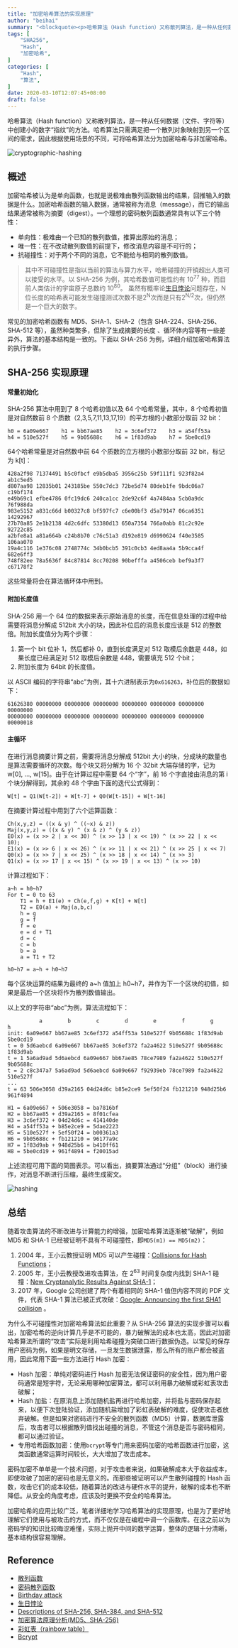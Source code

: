 ```yaml
---
title: "加密哈希算法的实现原理"
author: "beihai"
summary: "<blockquote><p>哈希算法（Hash function）又称散列算法，是一种从任何数据中创建小的数字“指纹”的方法。哈希算法只需满足把一个散列对象映射到另一个区间的需求，因此根据使用场景的不同，可将哈希算法分为加密哈希与非加密哈希。</p></blockquote>"
tags: [
    "SHA256",
    "Hash",
    "加密哈希",
]
categories: [
    "Hash",
    "算法",
]
date: 2020-03-10T12:07:45+08:00
draft: false
---
```


哈希算法（Hash function）又称散列算法，是一种从任何数据（文件、字符等）中创建小的数字“指纹”的方法。哈希算法只需满足把一个散列对象映射到另一个区间的需求，因此根据使用场景的不同，可将哈希算法分为加密哈希与非加密哈希。

![cryptographic-hashing](index.assets/cryptographic-hashing.png)

## 概述

加密哈希被认为是单向函数，也就是说极难由散列函数输出的结果，回推输入的数据是什么。加密哈希函数的输入数据，通常被称为消息（message），而它的输出结果通常被称为摘要（digest）。一个理想的密码散列函数通常具有以下三个特性：

- 单向性：极难由一个已知的散列数值，推算出原始的消息；
- 唯一性：在不改动散列数值的前提下，修改消息内容是不可行的；
- 抗碰撞性：对于两个不同的消息，它不能给与相同的散列数值。

> 其中不可碰撞性是指以当前的算法与算力水平，哈希碰撞的开销超出人类可以接受的水平。以 SHA-256 为例，其哈希数值可能性约有 10<sup>77</sup> 种，而目前人类估计的宇宙原子总数约 10<sup>80</sup>。 虽然有概率论[生日悖论](https://wiki.mbalib.com/wiki/%E7%94%9F%E6%97%A5%E6%82%96%E8%AE%BA)问题存在，N 位长度的哈希表可能发生碰撞测试次数不是2<sup>N</sup>次而是只有2<sup>N/2</sup>次，但仍然是一个巨大的数字。

常见的加密哈希函数有 MD5、SHA-1、SHA-2（包含 SHA-224、SHA-256、SHA-512 等），虽然种类繁多，但除了生成摘要的长度 、循环体内容等有一些差异外，算法的基本结构是一致的。下面以 SHA-256 为例，详细介绍加密哈希算法的执行步骤。

## SHA-256 实现原理

#### 常量初始化

SHA-256 算法中用到了 8 个哈希初值以及 64 个哈希常量，其中，8 个哈希初值是对自然数前 8 个质数（2,3,5,7,11,13,17,19）的平方根的小数部分取前 32 bit：

```
h0 = 6a09e667    h1 = bb67ae85    h2 = 3c6ef372    h3 = a54ff53a
h4 = 510e527f    h5 = 9b05688c    h6 = 1f83d9ab    h7 = 5be0cd19
```

64个哈希常量是对自然数中前 64 个质数的立方根的小数部分取前 32 bit，标记为 k[t]：

```
428a2f98 71374491 b5c0fbcf e9b5dba5 3956c25b 59f111f1 923f82a4 ab1c5ed5
d807aa98 12835b01 243185be 550c7dc3 72be5d74 80deb1fe 9bdc06a7 c19bf174
e49b69c1 efbe4786 0fc19dc6 240ca1cc 2de92c6f 4a7484aa 5cb0a9dc 76f988da
983e5152 a831c66d b00327c8 bf597fc7 c6e00bf3 d5a79147 06ca6351 14292967
27b70a85 2e1b2138 4d2c6dfc 53380d13 650a7354 766a0abb 81c2c92e 92722c85
a2bfe8a1 a81a664b c24b8b70 c76c51a3 d192e819 d6990624 f40e3585 106aa070
19a4c116 1e376c08 2748774c 34b0bcb5 391c0cb3 4ed8aa4a 5b9cca4f 682e6ff3
748f82ee 78a5636f 84c87814 8cc70208 90befffa a4506ceb bef9a3f7 c67178f2
```

这些常量将会在算法循环体中用到。

#### 附加长度值

 SHA-256 用一个 64 位的数据来表示原始消息的长度，而在信息处理的过程中给需要将消息分解成 512bit 大小的块，因此补位后的消息长度应该是 512 的整数倍。附加长度值分为两个步骤：

1. 第一个 bit 位补 1，然后都补 0，直到长度满足对 512 取模后余数是 448，如果长度已经满足对 512 取模后余数是 448，需要填充 512 个bit；
2. 附加长度为 64bit 的长度值。

以 ASCII 编码的字符串“abc”为例，其十六进制表示为`0x616263`，补位后的数据如下：

```
61626380 00000000 00000000 00000000 00000000 00000000 00000000 00000000
00000000 00000000 00000000 00000000 00000000 00000000 00000000 00000018
```

#### 主循环

在进行消息摘要计算之前，需要将消息分解成 512bit 大小的块，分成块的数量也是算法需要循环的次数。每个块又将分解为 16 个 32bit 大端存储的字，记为w[0], …, w[15]。由于在计算过程中需要 64 个“字”，前 16 个字直接由消息的第 i 个块分解得到，其余的 48 个字由下面的迭代公式得到：

```
W[t] = Q1(W[t-2]) + W[t-7] + Q0(W[t-15]) + W[t-16]
```

在摘要计算过程中用到了六个运算函数：

```
Ch(x,y,z) = ((x & y) ^ ((~x) & z))
Maj(x,y,z) = ((x & y) ^ (x & z) ^ (y & z))
E0(x) = (x >> 2 | x << 30) ^ (x >> 13 | x << 19) ^ (x >> 22 | x << 10);
E1(x) = (x >> 6 | x << 26) ^ (x >> 11 | x << 21) ^ (x >> 25 | x << 7)
Q0(x) = (x >> 7 | x << 25) ^ (x >> 18 | x << 14) ^ (x >> 3)
Q1(x) = (x >> 17 | x << 15) ^ (x >> 19 | x << 13) ^ (x >> 10)
```

计算过程如下：

```
a~h = h0~h7
For t = 0 to 63
    T1 = h + E1(e) + Ch(e,f,g) + K[t] + W[t]
    T2 = E0(a) + Maj(a,b,c)
    h = g
    g = f
    f = e
    e = d + T1
    d = c
    c = b
    b = a
    a = T1 + T2
    
h0~h7 = a~h + h0~h7
```

每个区块运算的结果为最终的 a~h 值加上 h0~h7，并作为下一个区块的初值，如果是最后一个区块将作为散列数值输出。

以上文的字符串“abc”为例，算法流程如下：

```
          a        b        c        d 	      e        f        g        h
init: 6a09e667 bb67ae85 3c6ef372 a54ff53a 510e527f 9b05688c 1f83d9ab 5be0cd19
t = 0 5d6aebcd 6a09e667 bb67ae85 3c6ef372 fa2a4622 510e527f 9b05688c 1f83d9ab
t = 1 5a6ad9ad 5d6aebcd 6a09e667 bb67ae85 78ce7989 fa2a4622 510e527f 9b05688c
t = 2 c8c347a7 5a6ad9ad 5d6aebcd 6a09e667 f92939eb 78ce7989 fa2a4622 510e527f
...
t = 63 506e3058 d39a2165 04d24d6c b85e2ce9 5ef50f24 fb121210 948d25b6 961f4894

H1 = 6a09e667 + 506e3058 = ba7816bf
H2 = bb67ae85 + d39a2165 = 8f01cfea
H3 = 3c6ef372 + 04d24d6c = 414140de
H4 = a54ff53a + b85e2ce9 = 5dae2223
H5 = 510e527f + 5ef50f24 = b00361a3
H6 = 9b05688c + fb121210 = 96177a9c
H7 = 1f83d9ab + 948d25b6 = b410ff61
H8 = 5be0cd19 + 961f4894 = f20015ad
```

上述流程可用下面的简图表示。可以看出，摘要算法通过“分组”（block）进行操作，对消息不断进行压缩，最终生成密文。

![hashing](index.assets/hashing.png)

## 总结

随着攻击算法的不断改进与计算能力的增强，加密哈希算法逐渐被“破解”，例如 MD5 和 SHA-1 已经被证明不具有不可碰撞性，即`MD5(m1) == MD5(m2)`：

1. 2004 年，王小云教授证明 MD5 可以产生碰撞：[Collisions for Hash Functions](https://eprint.iacr.org/2004/199.pdf)；
2. 2005 年，王小云教授改进攻击算法，在 2<sup>63</sup> 时间复杂度内找到 SHA-1 碰撞：[New Cryptanalytic Results Against SHA-1](http://www.schneier.com/blog/archives/2005/08/new_cryptanalyt.html)；
3. 2017 年，Google 公司创建了两个有着相同的 SHA-1 值但内容不同的 PDF 文件，代表 SHA-1 算法已被正式攻破：[Google: Announcing the first SHA1 collision](https://security.googleblog.com/2017/02/announcing-first-sha1-collision.html) 。

为什么不可碰撞性对加密哈希算法如此重要？从 SHA-256 算法的实现步骤可以看出，加密哈希的逆向计算几乎是不可能的，暴力破解法的成本也太高，因此对加密哈希算法所谓的“攻击”实际是利用哈希碰撞为突破口进行数据伪造。以常见的保存用户密码为例，如果是明文存储，一旦发生数据泄露，那么所有的账户都会被盗用，因此常用下面一些方法进行 Hash 加密：

- Hash 加密：单纯对密码进行 Hash 加密无法保证密码的安全性，因为用户密码通常是短字符，无论采用哪种加密算法，都可以利用暴力破解或彩虹表攻击破解；
- Hash 加盐：在原消息上添加随机盐再进行哈希加密，并将盐与密码保存起来，以便下次登陆验证，添加随机盐增加了彩虹表破解的难度，促使攻击者放弃破解。但是如果对密码进行不安全的散列函数（MD5）计算，数据库泄露后，攻击者可以根据散列值找出碰撞的消息，不管这个消息是否与密码相同，都可以通过验证。
- 专用哈希函数加密：使用`bcrypt`等专门用来密码加密的哈希函数进行加密，这类函数通常运算时间较长，大大增加了攻击成本。

密码加密不单单是一个技术问题，对于攻击者来说，如果破解成本大于收益成本，即使攻破了加密的密码也是无意义的。而那些被证明可以产生散列碰撞的 Hash 函数，攻击它们的成本较低，随着算法的改进与硬件水平的提升，破解的成本也不断降低。从安全的角度考虑，应该及时更换不安全的哈希算法。

加密哈希的应用比较广泛，笔者详细地学习哈希算法的实现原理，也是为了更好地理解它们使用与被攻击的方式，而不仅仅是在编程中调一个函数库。在这之前以为密码学的知识比较晦涩难懂，实际上抛开中间的数学运算，整体的逻辑十分清晰，基本结构很容易理解。

## Reference

- [散列函数](https://zh.wikipedia.org/wiki/%E6%95%A3%E5%88%97%E5%87%BD%E6%95%B8)
- [密码散列函数](https://zh.wikipedia.org/wiki/%E5%AF%86%E7%A2%BC%E9%9B%9C%E6%B9%8A%E5%87%BD%E6%95%B8)
- [Birthday attack](https://en.wikipedia.org/wiki/Birthday_attack)
- [生日悖论](https://wiki.mbalib.com/wiki/%E7%94%9F%E6%97%A5%E6%82%96%E8%AE%BA)
- [Descriptions of SHA-256, SHA-384, and SHA-512](http://www.iwar.org.uk/comsec/resources/cipher/sha256-384-512.pdf)
- [加密算法原理分析(MD5、SHA-256)](https://juejin.im/post/5ce6b828f265da1bba58dd9e#heading-1)
- [彩虹表（rainbow table）](https://www.jianshu.com/p/732d9d960411)
- [Bcrypt](https://en.wikipedia.org/wiki/Bcrypt)
